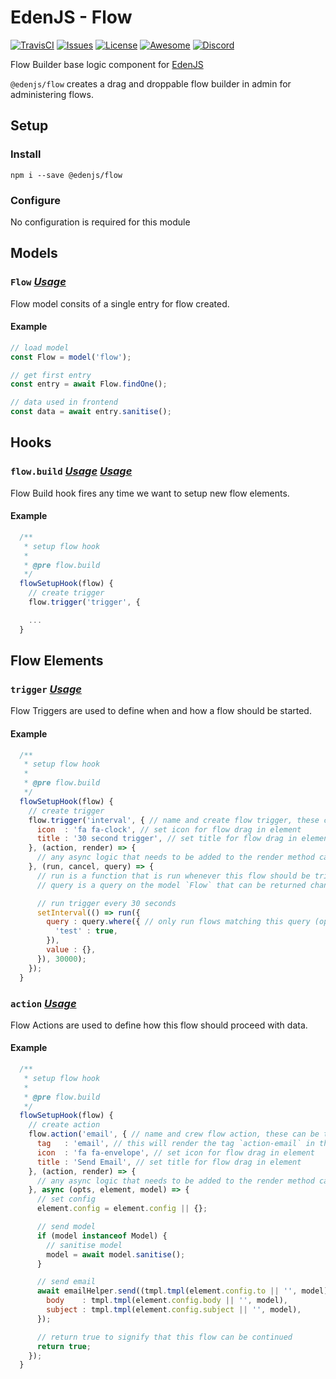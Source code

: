 # EdenJS - Flow
[![TravisCI](https://travis-ci.com/eden-js/flow.svg?branch=master)](https://travis-ci.com/eden-js/flow)
[![Issues](https://img.shields.io/github/issues/eden-js/flow.svg)](https://github.com/eden-js/flow/issues)
[![License](https://img.shields.io/badge/license-MIT-blue.svg)](https://github.com/eden-js/flow)
[![Awesome](https://img.shields.io/badge/awesome-true-green.svg)](https://github.com/eden-js/flow)
[![Discord](https://img.shields.io/discord/583845970433933312.svg)](https://discord.gg/5u3f3up)

Flow Builder base logic component for [EdenJS](https://github.com/edenjs-cli)

`@edenjs/flow` creates a drag and droppable flow builder in admin for administering flows.

## Setup

### Install

```
npm i --save @edenjs/flow
```

### Configure

No configuration is required for this module

## Models


### `Flow` _[Usage](https://github.com/eden-js/flow/blob/master/bundles/flow/models/flow.js)_

Flow model consits of a single entry for flow created.

#### Example

```js
// load model
const Flow = model('flow');

// get first entry
const entry = await Flow.findOne();

// data used in frontend
const data = await entry.sanitise();
```

## Hooks

### `flow.build` _[Usage](https://github.com/eden-js/flow/blob/master/bundles/flow/controllers/admin.js#L59)_ _[Usage](https://github.com/eden-js/flow/blob/master/bundles/flow/controllers/admin.js#L263)_


Flow Build hook fires any time we want to setup new flow elements.

#### Example

```js
  /**
   * setup flow hook
   *
   * @pre flow.build
   */
  flowSetupHook(flow) {
    // create trigger
    flow.trigger('trigger', {

    ...
  }
```

## Flow Elements

### `trigger` _[Usage](https://github.com/eden-js/flow/blob/master/bundles/flow/controllers/admin.js#L270)_

Flow Triggers are used to define when and how a flow should be started. 

#### Example

```js
  /**
   * setup flow hook
   *
   * @pre flow.build
   */
  flowSetupHook(flow) {
    // create trigger
    flow.trigger('interval', { // name and create flow trigger, these can be taken over
      icon  : 'fa fa-clock', // set icon for flow drag in element
      title : '30 second trigger', // set title for flow drag in element
    }, (action, render) => {
      // any async logic that needs to be added to the render method can be added here
    }, (run, cancel, query) => {
      // run is a function that is run whenever this flow should be triggered
      // query is a query on the model `Flow` that can be returned changed

      // run trigger every 30 seconds
      setInterval(() => run({
        query : query.where({ // only run flows matching this query (optional)
          'test' : true,
        }),
        value : {},
      }), 30000);
    });
  }
```

### `action` _[Usage](https://github.com/eden-js/flow/blob/master/bundles/flow/controllers/admin.js#L428)_

Flow Actions are used to define how this flow should proceed with data.

#### Example

```js
  /**
   * setup flow hook
   *
   * @pre flow.build
   */
  flowSetupHook(flow) {
    // create action
    flow.action('email', { // name and crew flow action, these can be taken over
      tag   : 'email', // this will render the tag `action-email` in the admin flow manager
      icon  : 'fa fa-envelope', // set icon for flow drag in element
      title : 'Send Email', // set title for flow drag in element
    }, (action, render) => {
      // any async logic that needs to be added to the render method can be added here
    }, async (opts, element, model) => {
      // set config
      element.config = element.config || {};

      // send model
      if (model instanceof Model) {
        // sanitise model
        model = await model.sanitise();
      }

      // send email
      await emailHelper.send((tmpl.tmpl(element.config.to || '', model)).split(',').map(i => i.trim()), 'blank', {
        body    : tmpl.tmpl(element.config.body || '', model),
        subject : tmpl.tmpl(element.config.subject || '', model),
      });

      // return true to signify that this flow can be continued
      return true;
    });
  }
```